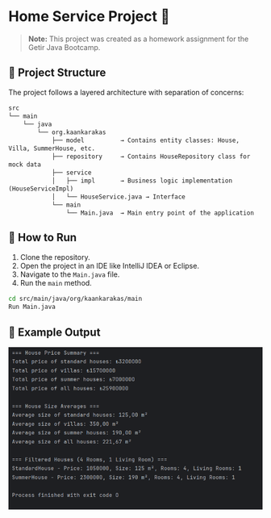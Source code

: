 # Home Service Project 🏡
> **Note:** This project was created as a homework assignment for the Getir Java Bootcamp.

## 🧱 Project Structure

The project follows a layered architecture with separation of concerns:

```
src
└── main
    └── java
        └── org.kaankarakas
            ├── model          → Contains entity classes: House, Villa, SummerHouse, etc.
            ├── repository     → Contains HouseRepository class for mock data
            ├── service
            │   ├── impl       → Business logic implementation (HouseServiceImpl)
            │   └── HouseService.java → Interface
            └── main
                └── Main.java  → Main entry point of the application
```

## 🚀 How to Run

1. Clone the repository.
2. Open the project in an IDE like IntelliJ IDEA or Eclipse.
3. Navigate to the `Main.java` file.
4. Run the `main` method.

```bash
cd src/main/java/org/kaankarakas/main
Run Main.java
```
## 📌 Example Output

![House Service Output](HouseService.png)
